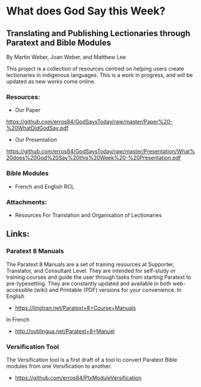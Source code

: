 # What does God Say this Week?

## Translating and Publishing Lectionaries through Paratext and Bible Modules 

By Martin Weber, Joan Weber, and Matthew Lee

This project is a collection of resources centred on helping users create lectionaries in indigenous languages. This is a work in progress, and will be updated as new works come online.

### Resources:

- Our Paper

https://github.com/erros84/GodSaysToday/raw/master/Paper%20-%20WhatDidGodSay.pdf

- Our Presentation

https://github.com/erros84/GodSaysToday/raw/master/Presentation/What%20does%20God%20Say%20this%20Week%20-%20Presentation.pdf

### Bible Modules

- French and English RCL

### Attachments: 

- Resources For Translation and Organisation of Lectionaries

## Links: 

### Paratext 8 Manuals

The Paratext 8 Manuals are a set of training resources at Supporter, Translator, and Consultant Level. They are intended for self-study or training courses and guide the user through tasks from starting Paratext to pre-typesetting. They are constantly updated and available in both web-accessible (wiki) and Printable (PDF) versions for your convenience.
In English

- https://lingtran.net/Paratext+8+Course+Manuals

In French

- http://outilingua.net/Paratext+8+Manuel

### Versification Tool
The Versification tool is a first draft of a tool to convert Paratext Bible modules from one Versification to another.
   - https://github.com/erros84/PtxModuleVersification
